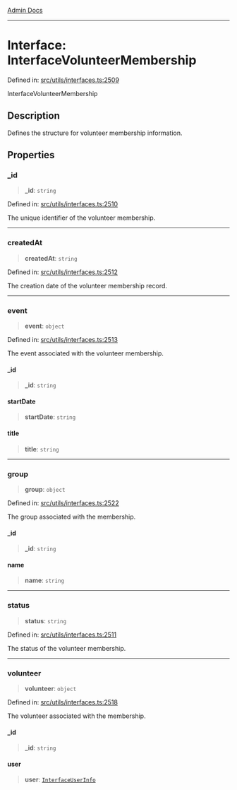 [Admin Docs](/)

***

# Interface: InterfaceVolunteerMembership

Defined in: [src/utils/interfaces.ts:2509](https://github.com/PalisadoesFoundation/talawa-admin/blob/main/src/utils/interfaces.ts#L2509)

InterfaceVolunteerMembership

## Description

Defines the structure for volunteer membership information.

## Properties

### \_id

> **\_id**: `string`

Defined in: [src/utils/interfaces.ts:2510](https://github.com/PalisadoesFoundation/talawa-admin/blob/main/src/utils/interfaces.ts#L2510)

The unique identifier of the volunteer membership.

***

### createdAt

> **createdAt**: `string`

Defined in: [src/utils/interfaces.ts:2512](https://github.com/PalisadoesFoundation/talawa-admin/blob/main/src/utils/interfaces.ts#L2512)

The creation date of the volunteer membership record.

***

### event

> **event**: `object`

Defined in: [src/utils/interfaces.ts:2513](https://github.com/PalisadoesFoundation/talawa-admin/blob/main/src/utils/interfaces.ts#L2513)

The event associated with the volunteer membership.

#### \_id

> **\_id**: `string`

#### startDate

> **startDate**: `string`

#### title

> **title**: `string`

***

### group

> **group**: `object`

Defined in: [src/utils/interfaces.ts:2522](https://github.com/PalisadoesFoundation/talawa-admin/blob/main/src/utils/interfaces.ts#L2522)

The group associated with the membership.

#### \_id

> **\_id**: `string`

#### name

> **name**: `string`

***

### status

> **status**: `string`

Defined in: [src/utils/interfaces.ts:2511](https://github.com/PalisadoesFoundation/talawa-admin/blob/main/src/utils/interfaces.ts#L2511)

The status of the volunteer membership.

***

### volunteer

> **volunteer**: `object`

Defined in: [src/utils/interfaces.ts:2518](https://github.com/PalisadoesFoundation/talawa-admin/blob/main/src/utils/interfaces.ts#L2518)

The volunteer associated with the membership.

#### \_id

> **\_id**: `string`

#### user

> **user**: [`InterfaceUserInfo`](InterfaceUserInfo.md)
